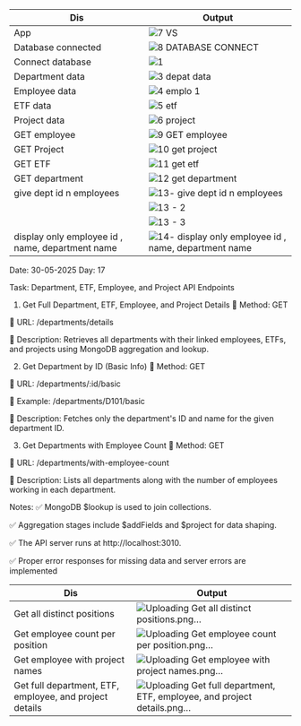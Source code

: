 |Dis|Output|
|----------|-----------|
|App|![7 VS](https://github.com/user-attachments/assets/f600f58d-e505-43e0-9731-9d1bc066de6e)|
|Database connected|![8 DATABASE CONNECT](https://github.com/user-attachments/assets/1c4c5dc7-ef47-4531-a7d4-8eb337cec3ab)|
|Connect database|![1](https://github.com/user-attachments/assets/5f380424-9606-451d-8e54-0b63abd14618)|
|Department data|![3 depat data](https://github.com/user-attachments/assets/8685c499-ad01-4dbc-9eb8-1925fd3d3377)|
|Employee data|![4 emplo 1](https://github.com/user-attachments/assets/ffd7f506-41aa-46c4-bc74-185e6a628828)|
|ETF data|![5 etf](https://github.com/user-attachments/assets/db390977-1de4-4622-baf7-19cd7996322b)|
|Project data|![6 project](https://github.com/user-attachments/assets/88c5e6d5-e69d-49b6-af7f-91152e5ad13b)|
|GET employee|![9 GET employee](https://github.com/user-attachments/assets/2cf9b76e-0b50-419e-abe7-df16b5763ec4)|
|GET Project|![10 get project](https://github.com/user-attachments/assets/c1e17035-324f-4f61-a059-b5d327fdd7db)|
|GET ETF|![11 get etf](https://github.com/user-attachments/assets/db61aa5e-d49a-4516-a6ee-16e2adcb0e96)|
|GET department|![12 get department](https://github.com/user-attachments/assets/2bd10b0a-c6e9-475d-a0c5-89ba3a2060bf)|
|give dept id n employees|![13- give dept id n employees ](https://github.com/user-attachments/assets/bc8e66e3-0205-4c2b-afe8-6b8590787336)|
||![13 - 2](https://github.com/user-attachments/assets/be6952c7-8768-4bd3-8a7c-af7cf3e512d7)|
||![13 - 3](https://github.com/user-attachments/assets/5b45c2e3-43df-439a-884d-b0ed336d45f7)|
|display only employee id , name, department name|![14- display only employee id , name, department name](https://github.com/user-attachments/assets/0161fe65-2219-4ef0-a6c6-8853e52b4e50)|

Date: 30-05-2025             Day: 17

Task: Department, ETF, Employee, and Project API Endpoints
1. Get Full Department, ETF, Employee, and Project Details
🔹 Method: GET

🔹 URL: /departments/details

🔹 Description:
Retrieves all departments with their linked employees, ETFs, and projects using MongoDB aggregation and lookup.

2. Get Department by ID (Basic Info)
🔸 Method: GET

🔸 URL: /departments/:id/basic

🔸 Example: /departments/D101/basic

🔸 Description:
Fetches only the department's ID and name for the given department ID.

3. Get Departments with Employee Count
🔹 Method: GET

🔹 URL: /departments/with-employee-count

🔹 Description:
Lists all departments along with the number of employees working in each department.

Notes:
✅ MongoDB $lookup is used to join collections.

✅ Aggregation stages include $addFields and $project for data shaping.

✅ The API server runs at http://localhost:3010.

✅ Proper error responses for missing data and server errors are implemented

|Dis|Output|
|----------|-----------|
|Get all distinct positions|![Uploading Get all distinct positions.png…]()|
|Get employee count per position|![Uploading Get employee count per position.png…]()|
|Get employee with project names|![Uploading Get employee with project names.png…]()|
|Get full department, ETF, employee, and project details|![Uploading Get full department, ETF, employee, and project details.png…]()|
